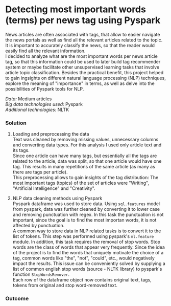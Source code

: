 # Detecting most important words (terms) per news tag using Pyspark

News articles are often associated with tags, that allow to easier navigate the news portals as well as find all the relevant articles related to the topic. It is important to accurately classify the news, so that the reader would easily find all the relevant information. <br>
I decided to analyze what are the most important words per news article tag, so that this information could be used to later build tag recommender system or maybe facilitate other unsupervised learning tasks that involve article topic classification. Besides the practical benefit, this project helped to gain ingsights on different natural language processing (NLP) techniques, explore the meaning of "importance" in terms, as well as delve into the possibilities of Pyspark tools for NLP. <br>

*Data:* Medium articles <br>
*Big data technologies used:* Pyspark <br>
*Additional technologies:* NLTK <br>

### Solution
<!-- # Most important terms (words) per tag
# Useful for: Build a tag recommender; EDA of text data; comparison of common word embedding techniques - bag of words and tfidf
# Importance could be:
# Frequency
# TF-IDF
# Topic modelling using LDA (not sure yet) -->

1. Loading and preprocessing the data <br>
Text was cleaned by removing missing values, unnecessary columns and converting data types. For this analysis I used only article text and its tags. <br>
Since one article can have many tags, but essentially all the tags are related to the article, data was split, so that one article would have one tag. This results in many repetitions of the same article (as many as there are tags per article). <br>
This preprocessing allows to gain insights of the tag distribution: The most important tags (topics) of the set of articles were "Writing", "Artificial Intelligence" and "Creativity". <br>

2. NLP data cleaning methods using Pyspark <br>
Pyspark dataframe was used to store data. Using `sql.features` model from pyspark, data was further cleaned by converting it to lower case and removing punctuation with regex. In this task the punctuation is not important, since the goal is to find the most importan words, it is not affected by punctuation. <br>
A common way to store data in NLP related tasks is to convert it to the list of tokens. This step was performed using pyspark's `ml.feature` module.  In addition, this task requires the removal of stop words. Stop words are the class of words that appear very frequently. Since the idea of the project is to find the words that uniquely motivate the choice of a tag, common words like "the", "not", "could", etc., would negatively impact the results. This issue can be conveniently solved by supplying a list of common english stop words (source - NLTK library) to pyspark's function `StopWordsRemover`. <br> 
Each row of the dataframe object now contains original text, tags, tokens from original and stop word-removed text. <br>


### Outcome